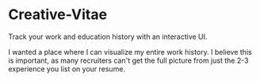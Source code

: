 # Creative-Vitae
Track your work and education history with an interactive UI. 

I wanted a place where I can visualize my entire work history. I believe this is important, as many recruiters can't get the full picture from just the 2-3 experience you list on your resume. 
